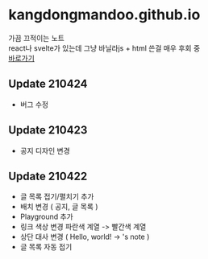 # kangdongmandoo.github.io
가끔 끄적이는 노트  
react나 svelte가 있는데 그냥 바닐라js + html 쓴걸 매우 후회 중  
[바로가기](https://ehdals.netlify.app/)  
## Update 210424
+ 버그 수정
## Update 210423
+ 공지 디자인 변경
## Update 210422
+ 글 목록 접기/펼치기 추가
+ 배치 변경
( 공지, 글 목록 )
+ Playground 추가
+ 링크 색상 변경
파란색 계열 -> 빨간색 계열
+ 상단 대사 변경 ( Hello, world! -> 's note )
+ 글 목록 자동 접기 
